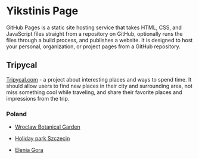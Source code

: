 # Yikstinis Page

GitHub Pages is a static site hosting service that takes HTML, CSS, and
JavaScript files straight from a repository on GitHub, optionally runs the files
through a build process, and publishes a website. It is designed to host your
personal, organization, or project pages from a GitHub repository.

## Tripycal

[Tripycal.com](https://tripycal.com/) - a project about interesting places and
ways to spend time. It should allow users to find new places in their city and
surrounding area, not miss something cool while traveling, and share their
favorite places and impressions from the trip.

### Poland

- [Wroclaw Botanical Garden](https://tripycal.com/guides/A-quiet-walk-to-Wroclaw-Botanical-Garden-64e46adcc9eb251f67099706)

- [Holiday park Szczecin](https://tripycal.com/guides/Holiday-park-Szczecin-One-day-city-exploring-651471fa70e1f6e7669f5f81)

- [Elenia Gora](https://tripycal.com/guides/Spending-time-among-Jelenia-Gora-notible-locations-65ea290664bef9d8c8f82423)
